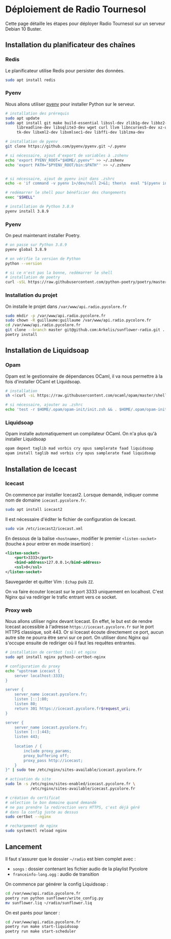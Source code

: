 # Déploiement de Radio Tournesol

Cette page détaille les étapes pour déployer Radio Tournesol sur un serveur
Debian 10 Buster.

## Installation du planificateur des chaînes

### Redis

Le planificateur utilise Redis pour persister des données.

```zsh
sudo apt install redis
```

### Pyenv

Nous allons utiliser [pyenv](https://github.com/pyenv/pyenv) pour installer
Python sur le serveur.

```zsh
# installation des prérequis
sudo apt update
sudo apt install git make build-essential libssl-dev zlib1g-dev libbz2-dev \
     libreadline-dev libsqlite3-dev wget curl llvm libncurses5-dev xz-utils \
     tk-dev libxml2-dev libxmlsec1-dev libffi-dev liblzma-dev

# installation de pyenv
git clone https://github.com/pyenv/pyenv.git ~/.pyenv

# si nécessaire, ajout d'export de variables à .zshenv
echo 'export PYENV_ROOT="$HOME/.pyenv"' >> ~/.zshenv
echo 'export PATH="$PYENV_ROOT/bin:$PATH"' >> ~/.zshenv


# si nécessaire, ajout de pyenv init dans .zshrc
echo -e 'if command -v pyenv 1>/dev/null 2>&1; then\n  eval "$(pyenv init -)"\nfi' >> ~/.zshrc

# redémarrer le shell pour bénéficier des changements
exec "$SHELL"

# installation de Python 3.8.9
pyenv install 3.8.9
```

### Pyenv

On peut maintenant installer Poetry.

```zsh
# on passe sur Python 3.8.9
pyenv global 3.8.9

# on vérifie la version de Python
python --version

# si ce n'est pas la bonne, redémarrer le shell
# installation de poetry
curl -sSL https://raw.githubusercontent.com/python-poetry/poetry/master/get-poetry.py | python
```

### Installation du projet

On installe le projet dans `/var/www/api.radio.pycolore.fr`

```zsh
sudo mkdir -p /var/www/api.radio.pycolore.fr
sudo chown -R guillaume:guillaume /var/www/api.radio.pycolore.fr
cd /var/www/api.radio.pycolore.fr
git clone --branch master git@github.com:Arkelis/sunflower-radio.git .
poetry install
```

## Installation de Liquidsoap

### Opam

Opam est le gestionnaire de dépendances OCaml, il va nous permettre à la fois
d'installer OCaml et Liquidsoap.

```zsh
# installation
sh <(curl -sL https://raw.githubusercontent.com/ocaml/opam/master/shell/install.sh)

# si nécessaire, ajouter au .zshrc
echo 'test -r $HOME/.opam/opam-init/init.zsh && . $HOME/.opam/opam-init/init.zsh > /dev/null 2> /dev/null || true' >> ~/.zshrc
```

### Liquidsoap

Opam installe automatiquement un compilateur OCaml. On n'a plus qu'à installer
Liquidsoap

```zsh
opam depext taglib mad vorbis cry opus samplerate faad liquidsoap
opam install taglib mad vorbis cry opus samplerate faad liquidsoap
```

## Installation de Icecast

### Icecast

On commence par installer Icecast2. Lorsque demandé, indiquer comme 
nom de domaine `icecast.pycolore.fr`.

```zsh
sudo apt install icecast2
```

Il est nécessaire d'éditer le fichier de configuration de Icecast.

```zsh
sudo vim /etc/icecast2/icecast.xml
```

En dessous de la balise `<hostname>`, modifier le premier `<listen-socket>`
(touche `A` pour entrer en mode insertion) :

```xml
<listen-socket>
    <port>3333</port>
    <bind-address>127.0.0.1</bind-address> 
    <ssl>0</ssl>
</listen-socket>
```

Sauvegarder et quitter Vim : `Echap` puis `ZZ`.

On va faire écouter Icecast sur le port 3333 uniquement en localhost. C'est 
Nginx qui va rediriger le trafic entrant vers ce socket.

### Proxy web

Nous allons utiliser nginx devant Icecast. En effet, le but est de rendre
Icecast accessible à l'adresse `https://icecast.pycolore.fr` sur le port
HTTPS classique, soit 443. Or si Icecast écoute directement ce port, aucun
autre site ne pourra être servi sur ce port. On utiliser donc Nginx qui
s'occupe ensuite de rediriger où il faut les requêtes entrantes.

```zsh
# installation de certbot (ssl) et nginx
sudo apt install nginx python3-certbot-nginx

# configuration du proxy
echo "upstream icecast {
    server localhost:3333;
}

server {
    server_name icecast.pycolore.fr;
    listen [::]:80;
    listen 80;
    return 301 https://icecast.pycolore.fr$request_uri;
}

server {
    server_name icecast.pycolore.fr;
    listen [::]:443;
    listen 443;
    
    location / {
        include proxy_params;
        proxy_buffering off;
        proxy_pass http://icecast;
    }
}" | sudo tee /etc/nginx/sites-available/icecast.pycolore.fr

# activation du site
sudo ln -s /etc/nginx/sites-enabled/icecast.pycolore.fr \
           /etc/nginx/sites-available/icecast.pycolore.fr

# création du certificat
# sélection le bon domaine quand demandé
# ne pas prendre la redirection vers HTTPS, c'est déjà géré
# dans la config juste au dessus
sudo certbot --nginx

# rechargement de nginx
sudo systemctl reload nginx
```


## Lancement

Il faut s'assurer que le dossier `~/radio` est bien complet avec :

- `songs` : dossier contenant les fichier audio de la playlist Pycolore
- `franceinfo-long.ogg` : audio de transition

On commence par générer la config Liquidsoap :

```zsh
cd /var/www/api.radio.pycolore.fr
poetry run python sunflower/write_config.py
mv sunflower.liq ~/radio/sunflower.liq
```

On est parés pour lancer :

```zsh
cd /var/www/api.radio.pycolore.fr
poetry run make start-liquidsoap
poetry run make start-scheduler
```
